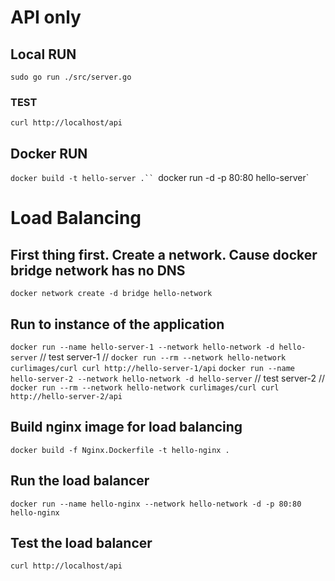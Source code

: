 # API only
## Local RUN
`sudo go run ./src/server.go`

### TEST
`curl http://localhost/api`


## Docker RUN
`docker build -t hello-server .``
`docker run -d -p 80:80 hello-server`


# Load Balancing

## First thing first. Create a network. Cause docker bridge network has no DNS
`docker network create -d bridge hello-network`

## Run to instance of the application
`docker run --name hello-server-1 --network hello-network -d hello-server`
// test server-1
// `docker run --rm --network hello-network curlimages/curl curl http://hello-server-1/api`
`docker run --name hello-server-2 --network hello-network -d hello-server`
// test server-2
// `docker run --rm --network hello-network curlimages/curl curl http://hello-server-2/api`


## Build nginx image for load balancing
`docker build -f Nginx.Dockerfile -t hello-nginx .`

## Run the load balancer
`docker run --name hello-nginx --network hello-network -d -p 80:80 hello-nginx`

## Test the load balancer
`curl http://localhost/api`
